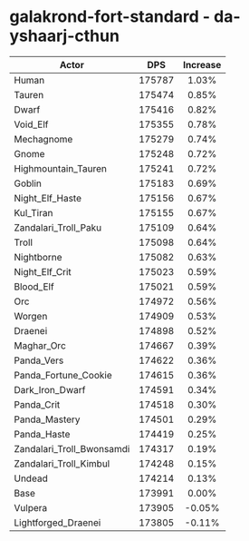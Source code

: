 # galakrond-fort-standard - da-yshaarj-cthun
| Actor | DPS | Increase |
|---|:---:|:---:|
|Human|175787|1.03%|
|Tauren|175474|0.85%|
|Dwarf|175416|0.82%|
|Void_Elf|175355|0.78%|
|Mechagnome|175279|0.74%|
|Gnome|175248|0.72%|
|Highmountain_Tauren|175241|0.72%|
|Goblin|175183|0.69%|
|Night_Elf_Haste|175156|0.67%|
|Kul_Tiran|175155|0.67%|
|Zandalari_Troll_Paku|175109|0.64%|
|Troll|175098|0.64%|
|Nightborne|175082|0.63%|
|Night_Elf_Crit|175023|0.59%|
|Blood_Elf|175021|0.59%|
|Orc|174972|0.56%|
|Worgen|174909|0.53%|
|Draenei|174898|0.52%|
|Maghar_Orc|174667|0.39%|
|Panda_Vers|174622|0.36%|
|Panda_Fortune_Cookie|174615|0.36%|
|Dark_Iron_Dwarf|174591|0.34%|
|Panda_Crit|174518|0.30%|
|Panda_Mastery|174501|0.29%|
|Panda_Haste|174419|0.25%|
|Zandalari_Troll_Bwonsamdi|174317|0.19%|
|Zandalari_Troll_Kimbul|174248|0.15%|
|Undead|174214|0.13%|
|Base|173991|0.00%|
|Vulpera|173905|-0.05%|
|Lightforged_Draenei|173805|-0.11%|
